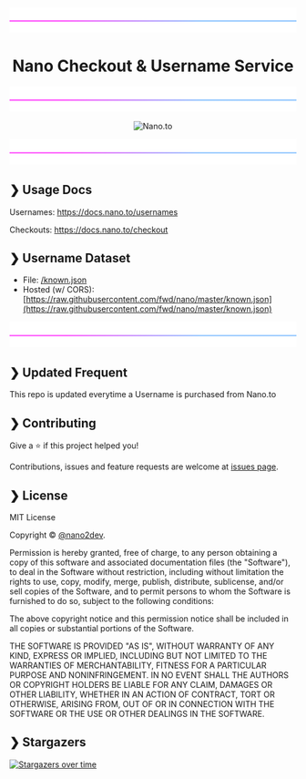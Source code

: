 ![line](https://github.com/fwd/n2/raw/master/.github/line.png)

<h1 align="center">Nano Checkout & Username Service</h1>

![line](https://github.com/fwd/n2/raw/master/.github/line.png)

<p align="center">
  <img src="https://github.com/fwd/nano/raw/master/dist/images/cover2.png" alt="Nano.to" />
</p>

![line](https://github.com/fwd/n2/raw/master/.github/line.png)

## ❯ Usage Docs

Usernames: https://docs.nano.to/usernames

Checkouts: https://docs.nano.to/checkout

## ❯ Username Dataset 

- File: [/known.json](https://github.com/fwd/nano/blob/master/known.json)
- Hosted (w/ CORS): [https://raw.githubusercontent.com/fwd/nano/master/known.json](https://raw.githubusercontent.com/fwd/nano/master/known.json)

![line](https://github.com/fwd/n2/raw/master/.github/line.png)

## ❯ Updated Frequent

This repo is updated everytime a Username is purchased from Nano.to

## ❯ Contributing

Give a ⭐️ if this project helped you!

Contributions, issues and feature requests are welcome at [issues page](https://github.com/fwd/nano/issues).

## ❯ License

MIT License

Copyright © [@nano2dev](https://twitter.com/nano2dev).

Permission is hereby granted, free of charge, to any person obtaining a copy
of this software and associated documentation files (the "Software"), to deal
in the Software without restriction, including without limitation the rights
to use, copy, modify, merge, publish, distribute, sublicense, and/or sell
copies of the Software, and to permit persons to whom the Software is
furnished to do so, subject to the following conditions:

The above copyright notice and this permission notice shall be included in all
copies or substantial portions of the Software.

THE SOFTWARE IS PROVIDED "AS IS", WITHOUT WARRANTY OF ANY KIND, EXPRESS OR
IMPLIED, INCLUDING BUT NOT LIMITED TO THE WARRANTIES OF MERCHANTABILITY,
FITNESS FOR A PARTICULAR PURPOSE AND NONINFRINGEMENT. IN NO EVENT SHALL THE
AUTHORS OR COPYRIGHT HOLDERS BE LIABLE FOR ANY CLAIM, DAMAGES OR OTHER
LIABILITY, WHETHER IN AN ACTION OF CONTRACT, TORT OR OTHERWISE, ARISING FROM,
OUT OF OR IN CONNECTION WITH THE SOFTWARE OR THE USE OR OTHER DEALINGS IN THE
SOFTWARE.

## ❯ Stargazers

[![Stargazers over time](https://starchart.cc/fwd/n2.svg)](https://github.com/fwd/n2)
